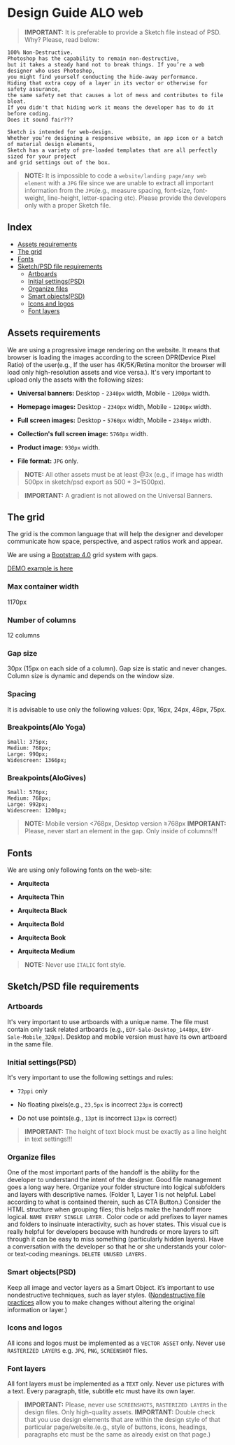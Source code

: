 
# Design Guide ALO web

> **IMPORTANT:** It is preferable to provide a Sketch file instead of PSD. Why? Please, read below:

```
100% Non-Destructive.
Photoshop has the capability to remain non-destructive,
but it takes a steady hand not to break things. If you’re a web designer who uses Photoshop,
you might find yourself conducting the hide-away performance.
Hiding that extra copy of a layer in its vector or otherwise for safety assurance,
the same safety net that causes a lot of mess and contributes to file bloat.
If you didn't that hiding work it means the developer has to do it before coding.
Does it sound fair???

Sketch is intended for web-design.
Whether you’re designing a responsive website, an app icon or a batch of material design elements,
Sketch has a variety of pre-loaded templates that are all perfectly sized for your project
and grid settings out of the box.
```

> **NOTE:** It is impossible to code a `website/landing page/any web element` with a `JPG` file since we are unable to extract all important information from the `JPG`(e.g., measure spacing, font-size, font-weight, line-height, letter-spacing etc).
Please provide the developers only with a proper Sketch file.

## Index

- [Assets requirements](#assets-requirements)
- [The grid](#the-grid)
- [Fonts](#fonts)
- [Sketch/PSD file requirements](#sketchpsd-file-requirements)
  - [Artboards](#artboards)
  - [Initial settings(PSD)](#initial-settingspsd)
  - [Organize files](#organize-files)
  - [Smart objects(PSD)](#smart-objectspsd)
  - [Icons and logos](#icons-and-logos)
  - [Font layers](#font-layers)

## Assets requirements

We are using a progressive image rendering on the website. It means that browser is loading the images according to the screen DPR(Device Pixel Ratio) of the user(e.g., If the user has 4K/5K/Retina monitor the browser will load only high-resolution assets and vice versa.). It's very important to upload only the assets with the following sizes:

- **Universal banners:** Desktop - `2340px` width, Mobile - `1200px` width.

- **Homepage images:** Desktop - `2340px` width, Mobile - `1200px` width.

- **Full screen images:** Desktop - `5760px` width, Mobile - `2340px` width.

- **Collection's full screen image:** `5760px` width.

- **Product image:** `930px` width.

- **File format:** `JPG` only.

> **NOTE:** All other assets must be at least @3x (e.g., if image has width 500px in sketch/psd export as 500 * 3=1500px).

> **IMPORTANT:** A gradient is not allowed on the Universal Banners.

## The grid

The grid is the common language that will help the designer and developer communicate how space, perspective, and aspect ratios work and appear.

We are using a [Bootstrap 4.0](https://getbootstrap.com/docs/4.2/layout/grid/) grid system with gaps.

[DEMO example is here](https://codepen.io/RayDevAlo/full/ebEmyq)

### Max container width

1170px

### Number of columns

12 columns

### Gap size

30px (15px on each side of a column). Gap size is static and never changes. Column size is dynamic and depends on the window size.

### Spacing

It is advisable to use only the following values: 0px, 16px, 24px, 48px, 75px.

### Breakpoints(Alo Yoga)

```
Small: 375px;
Medium: 768px;
Large: 990px;
Widescreen: 1366px;
```

### Breakpoints(AloGives)

```
Small: 576px;
Medium: 768px;
Large: 992px;
Widescreen: 1200px;
```

> **NOTE:** Mobile version <768px, Desktop version ≥768px
> **IMPORTANT:** Please, never start an element in the gap. Only inside of columns!!!

## Fonts

We are using only following fonts on the web-site:

- **Arquitecta**

- **Arquitecta Thin**

- **Arquitecta Black**

- **Arquitecta Bold**

- **Arquitecta Book**

- **Arquitecta Medium**

> **NOTE:** Never use `ITALIC` font style.

## Sketch/PSD file requirements

### Artboards

It's very important to use artboards with a unique name. The file must contain only task related artboards (e.g., `EOY-Sale-Desktop_1440px`, `EOY-Sale-Mobile_320px`). Desktop and mobile version must have its own artboard in the same file.

### Initial settings(PSD)

It's very important to use the following settings and rules:

- `72ppi` only

- No floating pixels(e.g., `23,5px` is incorrect `23px` is correct)

- Do not use points(e.g., `13pt` is incorrect `13px` is correct)

> **IMPORTANT:** The height of text block must be exactly as a line height in text settings!!!

### Organize files

One of the most important parts of the handoff is the ability for the developer to understand the intent of the designer.
Good file management goes a long way here. Organize your folder structure into logical subfolders and layers with descriptive names. (Folder 1, Layer 1 is not helpful. Label according to what is contained therein, such as CTA Button.)
Consider the HTML structure when grouping files; this helps make the handoff more logical. `NAME EVERY SINGLE LAYER.`
Color code or add prefixes to layer names and folders to insinuate interactivity, such as hover states. This visual cue is really helpful for developers because with hundreds or more layers to sift through it can be easy to miss something (particularly hidden layers). Have a conversation with the developer so that he or she understands your color- or text-coding meanings. `DELETE UNUSED LAYERS.`

### Smart objects(PSD)

Keep all image and vector layers as a Smart Object. it’s important to use nondestructive techniques, such as layer styles. ([Nondestructive file practices](https://helpx.adobe.com/photoshop/using/nondestructive-editing.html) allow you to make changes without altering the original information or layer.)

### Icons and logos

All icons and logos must be implemented as a `VECTOR ASSET` only. Never use `RASTERIZED LAYERS` e.g. `JPG`, `PNG`, `SCREENSHOT` files.

### Font layers

All font layers must be implemented as a `TEXT` only. Never use pictures with a text. Every paragraph, title, subtitle etc must have its own layer.

> **IMPORTANT:** Please, never use `SCREENSHOTS`, `RASTERIZED LAYERS` in the design files. Only high-quality assets.
> **IMPORTANT:** Double check that you use design elements that are within the design style of that particular page/website.(e.g., style of buttons, icons, headings, paragraphs etc must be the same as already exist on that page.)
